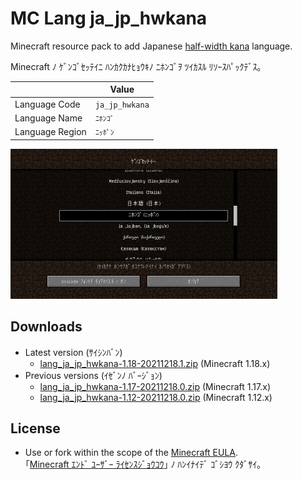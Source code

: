 # MC Lang ja_jp_hwkana

Minecraft resource pack to add Japanese [half-width kana](https://en.wikipedia.org/wiki/Half-width_kana "Half-width kana - Wikipedia") language.

Minecraft ﾉ ｹﾞﾝｺﾞｾｯﾃｲﾆ ﾊﾝｶｸｶﾅﾋｮｳｷﾉ ﾆﾎﾝｺﾞｦ ﾂｲｶｽﾙ ﾘｿｰｽﾊﾟｯｸﾃﾞｽ｡

|  | Value |
| --- | --- |
| Language Code | `ja_jp_hwkana` |
| Language Name | `ﾆﾎﾝｺﾞ` |
| Language Region | `ﾆｯﾎﾟﾝ` |

[<img src="docs/media/language_screen_1.17.png" title="Added language on the language screen" width="427" height="240">](docs/media/language_screen_1.17.png)

## Downloads

- Latest version (ｻｲｼﾝﾊﾞﾝ)
  - [lang_ja_jp_hwkana-1.18-20211218.1.zip](https://github.com/Iunius118/MCLangJaJpHWKana/releases/download/1.18-20211218.1/lang_ja_jp_hwkana-1.18-20211218.1.zip) (Minecraft 1.18.x)
- Previous versions (ｲｾﾞﾝﾉ ﾊﾞｰｼﾞｮﾝ)
  - [lang_ja_jp_hwkana-1.17-20211218.0.zip](https://github.com/Iunius118/MCLangJaJpHWKana/releases/download/1.18-20211218.0/lang_ja_jp_hwkana-1.17-20211218.0.zip) (Minecraft 1.17.x)
  - [lang_ja_jp_hwkana-1.12-20211218.0.zip](https://github.com/Iunius118/MCLangJaJpHWKana/releases/download/1.18-20211218.0/lang_ja_jp_hwkana-1.12-20211218.0.zip) (Minecraft 1.12.x)

## License

- Use or fork within the scope of the [Minecraft EULA](https://account.mojang.com/documents/minecraft_eula).  
｢[Minecraft ｴﾝﾄﾞ ﾕｰｻﾞｰ ﾗｲｾﾝｽｼﾞｮｳｺｳ](https://account.mojang.com/documents/minecraft_eula)｣ ﾉ ﾊﾝｲﾅｲﾃﾞ ｺﾞｼﾖｳ ｸﾀﾞｻｲ｡
